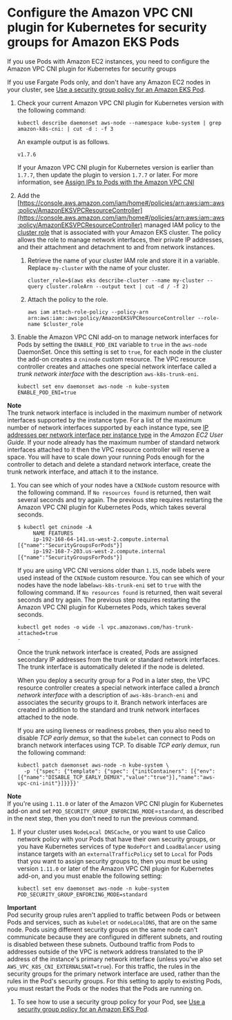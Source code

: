 # Configure the Amazon VPC CNI plugin for Kubernetes for security groups for Amazon EKS Pods<a name="security-groups-pods-deployment"></a>

If you use Pods with Amazon EC2 instances, you need to configure the Amazon VPC CNI plugin for Kubernetes for security groups

If you use Fargate Pods only, and don't have any Amazon EC2 nodes in your cluster, see [Use a security group policy for an Amazon EKS Pod](sg-pods-example-deployment.md)\.

1. Check your current Amazon VPC CNI plugin for Kubernetes version with the following command:

   ```
   kubectl describe daemonset aws-node --namespace kube-system | grep amazon-k8s-cni: | cut -d : -f 3
   ```

   An example output is as follows\.

   ```
   v1.7.6
   ```

   If your Amazon VPC CNI plugin for Kubernetes version is earlier than `1.7.7`, then update the plugin to version `1.7.7` or later\. For more information, see [Assign IPs to Pods with the Amazon VPC CNI](managing-vpc-cni.md)

1. Add the [https://console.aws.amazon.com/iam/home#/policies/arn:aws:iam::aws:policy/AmazonEKSVPCResourceController](https://console.aws.amazon.com/iam/home#/policies/arn:aws:iam::aws:policy/AmazonEKSVPCResourceController) managed IAM policy to the [cluster role](cluster-iam-role.md#create-service-role) that is associated with your Amazon EKS cluster\. The policy allows the role to manage network interfaces, their private IP addresses, and their attachment and detachment to and from network instances\.

   1. Retrieve the name of your cluster IAM role and store it in a variable\. Replace `my-cluster` with the name of your cluster\.

      ```
      cluster_role=$(aws eks describe-cluster --name my-cluster --query cluster.roleArn --output text | cut -d / -f 2)
      ```

   1. Attach the policy to the role\.

      ```
      aws iam attach-role-policy --policy-arn arn:aws:iam::aws:policy/AmazonEKSVPCResourceController --role-name $cluster_role
      ```

1. Enable the Amazon VPC CNI add\-on to manage network interfaces for Pods by setting the `ENABLE_POD_ENI` variable to `true` in the `aws-node` DaemonSet\. Once this setting is set to `true`, for each node in the cluster the add\-on creates a `cninode` custom resource\. The VPC resource controller creates and attaches one special network interface called a *trunk network interface* with the description `aws-k8s-trunk-eni`\.

   ```
   kubectl set env daemonset aws-node -n kube-system ENABLE_POD_ENI=true
   ```
**Note**  
The trunk network interface is included in the maximum number of network interfaces supported by the instance type\. For a list of the maximum number of network interfaces supported by each instance type, see [IP addresses per network interface per instance type](https://docs.aws.amazon.com/AWSEC2/latest/UserGuide/using-eni.html#AvailableIpPerENI) in the *Amazon EC2 User Guide*\. If your node already has the maximum number of standard network interfaces attached to it then the VPC resource controller will reserve a space\. You will have to scale down your running Pods enough for the controller to detach and delete a standard network interface, create the trunk network interface, and attach it to the instance\.

1. You can see which of your nodes have a `CNINode` custom resource with the following command\. If `No resources found` is returned, then wait several seconds and try again\. The previous step requires restarting the Amazon VPC CNI plugin for Kubernetes Pods, which takes several seconds\.

   ```
   $ kubectl get cninode -A
        NAME FEATURES
        ip-192-168-64-141.us-west-2.compute.internal [{"name":"SecurityGroupsForPods"}]
        ip-192-168-7-203.us-west-2.compute.internal [{"name":"SecurityGroupsForPods"}]
   ```

   If you are using VPC CNI versions older than `1.15`, node labels were used instead of the `CNINode` custom resource\. You can see which of your nodes have the node label`aws-k8s-trunk-eni` set to `true` with the following command\. If `No resources found` is returned, then wait several seconds and try again\. The previous step requires restarting the Amazon VPC CNI plugin for Kubernetes Pods, which takes several seconds\.

   ```
   kubectl get nodes -o wide -l vpc.amazonaws.com/has-trunk-attached=true
   -
   ```

   Once the trunk network interface is created, Pods are assigned secondary IP addresses from the trunk or standard network interfaces\. The trunk interface is automatically deleted if the node is deleted\.

   When you deploy a security group for a Pod in a later step, the VPC resource controller creates a special network interface called a *branch network interface* with a description of `aws-k8s-branch-eni` and associates the security groups to it\. Branch network interfaces are created in addition to the standard and trunk network interfaces attached to the node\.

   If you are using liveness or readiness probes, then you also need to disable *TCP early demux*, so that the `kubelet` can connect to Pods on branch network interfaces using TCP\. To disable *TCP early demux*, run the following command:

   ```
   kubectl patch daemonset aws-node -n kube-system \
     -p '{"spec": {"template": {"spec": {"initContainers": [{"env":[{"name":"DISABLE_TCP_EARLY_DEMUX","value":"true"}],"name":"aws-vpc-cni-init"}]}}}}'
   ```
**Note**  
If you're using `1.11.0` or later of the Amazon VPC CNI plugin for Kubernetes add\-on and set `POD_SECURITY_GROUP_ENFORCING_MODE`=`standard`, as described in the next step, then you don't need to run the previous command\.

1. If your cluster uses `NodeLocal DNSCache`, or you want to use Calico network policy with your Pods that have their own security groups, or you have Kubernetes services of type `NodePort` and `LoadBalancer` using instance targets with an `externalTrafficPolicy` set to `Local` for Pods that you want to assign security groups to, then you must be using version `1.11.0` or later of the Amazon VPC CNI plugin for Kubernetes add\-on, and you must enable the following setting:

   ```
   kubectl set env daemonset aws-node -n kube-system POD_SECURITY_GROUP_ENFORCING_MODE=standard
   ```
**Important**  
Pod security group rules aren't applied to traffic between Pods or between Pods and services, such as `kubelet` or `nodeLocalDNS`, that are on the same node\. Pods using different security groups on the same node can't communicate because they are configured in different subnets, and routing is disabled between these subnets\.
Outbound traffic from Pods to addresses outside of the VPC is network address translated to the IP address of the instance's primary network interface \(unless you've also set `AWS_VPC_K8S_CNI_EXTERNALSNAT=true`\)\. For this traffic, the rules in the security groups for the primary network interface are used, rather than the rules in the Pod's security groups\.
For this setting to apply to existing Pods, you must restart the Pods or the nodes that the Pods are running on\.

1. To see how to use a security group policy for your Pod, see [Use a security group policy for an Amazon EKS Pod](sg-pods-example-deployment.md)\.
